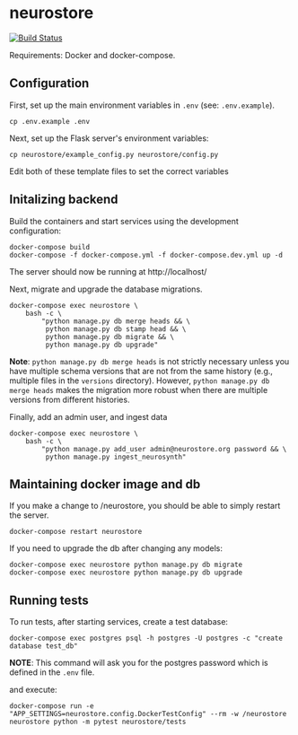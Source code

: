 # neurostore

[![Build Status](https://travis-ci.com/PsychoinformaticsLab/neurostore.svg?branch=master)](https://travis-ci.com/PsychoinformaticsLab/neurostore)

Requirements: Docker and docker-compose.

## Configuration
First, set up the main environment variables in `.env` (see: `.env.example`).

    cp .env.example .env

Next, set up the Flask server's environment variables:

    cp neurostore/example_config.py neurostore/config.py


Edit both of these template files to set the correct variables

## Initalizing backend
Build the containers and start services using the development configuration:

    docker-compose build
    docker-compose -f docker-compose.yml -f docker-compose.dev.yml up -d

The server should now be running at http://localhost/

Next, migrate and upgrade the database migrations.

    docker-compose exec neurostore \
        bash -c \
            "python manage.py db merge heads && \
             python manage.py db stamp head && \
             python manage.py db migrate && \
             python manage.py db upgrade"

**Note**: `python manage.py db merge heads` is not strictly necessary
unless you have multiple schema versions that are not from the same history
(e.g., multiple files in the `versions` directory).
However, `python manage.py db merge heads` makes the migration more robust
when there are multiple versions from different histories.

Finally, add an admin user, and ingest data

    docker-compose exec neurostore \
        bash -c \
            "python manage.py add_user admin@neurostore.org password && \
             python manage.py ingest_neurosynth"


## Maintaining docker image and db
If you make a change to /neurostore, you should be able to simply restart the server.

    docker-compose restart neurostore

If you need to upgrade the db after changing any models:

    docker-compose exec neurostore python manage.py db migrate
    docker-compose exec neurostore python manage.py db upgrade


## Running tests
To run tests, after starting services, create a test database:

    docker-compose exec postgres psql -h postgres -U postgres -c "create database test_db"

**NOTE**: This command will ask you for the postgres password which is defined
in the `.env` file.

and execute:

    docker-compose run -e "APP_SETTINGS=neurostore.config.DockerTestConfig" --rm -w /neurostore neurostore python -m pytest neurostore/tests
